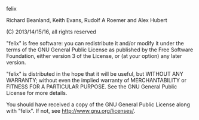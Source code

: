 
felix

Richard Beanland, Keith Evans, Rudolf A Roemer and Alex Hubert

(C) 2013/14/15/16, all rights reserved

"felix" is free software: you can redistribute it and/or modify
it under the terms of the GNU General Public License as published by
the Free Software Foundation, either version 3 of the License, or
(at your option) any later version.

"felix" is distributed in the hope that it will be useful,
but WITHOUT ANY WARRANTY; without even the implied warranty of
MERCHANTABILITY or FITNESS FOR A PARTICULAR PURPOSE. See the
GNU General Public License for more details.

You should have received a copy of the GNU General Public License
along with "felix". If not, see <http://www.gnu.org/licenses/>.
